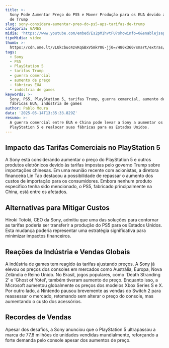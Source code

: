 ```yaml
---
title: >-
  Sony Pode Aumentar Preço do PS5 e Mover Produção para os EUA devido a Tarifas
  de Trump
slug: sony-considera-aumentar-preo-do-ps5-aps-tarifas-de-trump
categoria: GAMES
midia: 'https://www.youtube.com/embed/Es2pM1hvtFU?showinfo=0&enablejsapi=1'
tipoMidia: video
thumb: >-
  https://cdn.ome.lt/vLUkcbuc4zvKqGBxV5mkY0G-jj0=/480x360/smart/extras/conteudos/sony-ps5-dualsense-midnight-black_BE0V0nG.jpg
tags:
  - Sony
  - PS5
  - PlayStation 5
  - tarifas Trump
  - guerra comercial
  - aumento de preço
  - fábricas EUA
  - indústria de games
keywords: >-
  Sony, PS5, PlayStation 5, tarifas Trump, guerra comercial, aumento de preço,
  fábricas EUA, indústria de games
author: Pablo Moura
data: '2025-05-14T13:35:33.829Z'
resumo: >-
  A guerra comercial entre EUA e China pode levar a Sony a aumentar os preços do
  PlayStation 5 e realocar suas fábricas para os Estados Unidos.
---
```


## Impacto das Tarifas Comerciais no PlayStation 5

<blockquote class="twitter-tweet"><a href="https://twitter.com/user/status/1922560626158600462"></a></blockquote>

A Sony está considerando aumentar o preço do PlayStation 5 e outros produtos eletrônicos devido às tarifas impostas pelo governo Trump sobre importações chinesas. Em uma reunião recente com acionistas, a diretora financeira Lin Tao destacou a possibilidade de repassar o aumento dos custos de importação para os consumidores. Embora nenhum produto específico tenha sido mencionado, o PS5, fabricado principalmente na China, está entre os afetados.

## Alternativas para Mitigar Custos

Hiroki Totoki, CEO da Sony, admitiu que uma das soluções para contornar as tarifas poderia ser transferir a produção do PS5 para os Estados Unidos. Esta mudança poderia representar uma estratégia significativa para minimizar impactos financeiros.

## Reações da Indústria e Vendas Globais

A indústria de games tem reagido às tarifas ajustando preços. A Sony já elevou os preços dos consoles em mercados como Austrália, Europa, Nova Zelândia e Reino Unido. No Brasil, jogos populares, como 'Death Stranding 2' e 'Ghost of Yotei', também tiveram aumento de preço. Enquanto isso, a Microsoft aumentou globalmente os preços dos modelos Xbox Series S e X. Por outro lado, a Nintendo pausou brevemente as vendas do Switch 2 para reassessar o mercado, retomando sem alterar o preço do console, mas aumentando o custo dos acessórios.

## Recordes de Vendas

Apesar dos desafios, a Sony anunciou que o PlayStation 5 ultrapassou a marca de 77,8 milhões de unidades vendidas mundialmente, reforçando a forte demanda pelo console apesar dos aumentos de preço.
